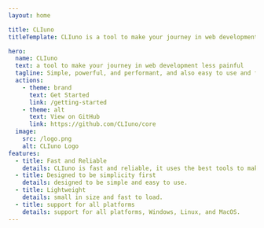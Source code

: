 ```yaml
---
layout: home

title: CLIuno
titleTemplate: CLIuno is a tool to make your journey in web development less painful

hero:
  name: CLIuno
  text: a tool to make your journey in web development less painful
  tagline: Simple, powerful, and performant, and also easy to use and free.
  actions:
    - theme: brand
      text: Get Started
      link: /getting-started
    - theme: alt
      text: View on GitHub
      link: https://github.com/CLIuno/core
  image:
    src: /logo.png
    alt: CLIuno Logo
features:
  - title: Fast and Reliable
    details: CLIuno is fast and reliable, it uses the best tools to make full stack app.
  - title: Designed to be simplicity first
    details: designed to be simple and easy to use.
  - title: Lightweight
    details: small in size and fast to load.
  - title: support for all platforms
    details: support for all platforms, Windows, Linux, and MacOS.
---
```

